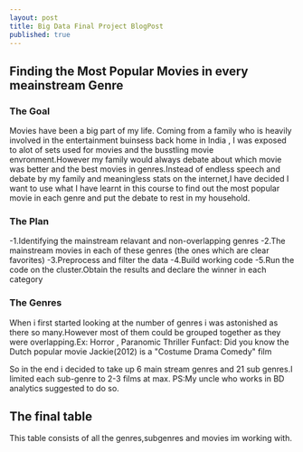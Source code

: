 ```yaml
---
layout: post
title: Big Data Final Project BlogPost
published: true
---
```


## Finding the Most Popular Movies in every meainstream Genre

### The Goal

Movies have been a big part of my life. Coming from a family who is heavily involved in the entertainment buinsess back home in India , I was exposed to alot of sets used for movies and the busstling movie envronment.However my family would always debate about which movie was better and the best movies in genres.Instead of endless speech and debate by my family and meaningless stats on the internet,I have decided I want to use what I have learnt in this course to find out the most popular movie in each genre and put the debate to rest in my household.

### The Plan

-1.Identifying the mainstream relavant and non-overlapping genres
-2.The mainstream movies in each of these genres (the ones which are clear favorites)
-3.Preprocess and filter the data
-4.Build working code
-5.Run the code on the cluster.Obtain the results and declare the winner in each category

### The Genres

When i first started looking at the number of genres i was astonished as there so many.However most of them could be grouped together as they were overlapping.Ex: Horror , Paranomic Thriller
Funfact: Did you know the Dutch popular movie Jackie(2012) is a "Costume Drama Comedy" film

So in the end i decided to take up 6 main stream genres and 21 sub genres.I limited each sub-genre to 2-3 films at max. PS:My uncle who works in BD analytics suggested to do so.

## The final table 

This table consists of all the genres,subgenres and movies im working with.


